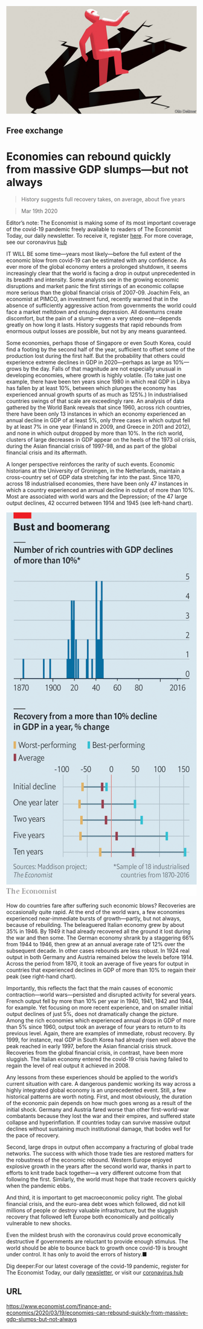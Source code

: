 ![](./images/20200321_FND000_0.jpg)

## Free exchange

# Economies can rebound quickly from massive GDP slumps—but not always

> History suggests full recovery takes, on average, about five years

> Mar 19th 2020

Editor’s note: The Economist is making some of its most important coverage of the covid-19 pandemic freely available to readers of The Economist Today, our daily newsletter. To receive it, register [here](https://www.economist.com//newslettersignup). For more coverage, see our coronavirus [hub](https://www.economist.com//coronavirus)

IT WILL BE some time—years most likely—before the full extent of the economic blow from covid-19 can be estimated with any confidence. As ever more of the global economy enters a prolonged shutdown, it seems increasingly clear that the world is facing a drop in output unprecedented in its breadth and intensity. Some analysts see in the growing economic disruptions and market panic the first stirrings of an economic collapse more serious than the global financial crisis of 2007-09. Joachim Fels, an economist at PIMCO, an investment fund, recently warned that in the absence of sufficiently aggressive action from governments the world could face a market meltdown and ensuing depression. All downturns create discomfort, but the pain of a slump—even a very steep one—depends greatly on how long it lasts. History suggests that rapid rebounds from enormous output losses are possible, but not by any means guaranteed.

Some economies, perhaps those of Singapore or even South Korea, could find a footing by the second half of the year, sufficient to offset some of the production lost during the first half. But the probability that others could experience extreme declines in GDP in 2020—perhaps as large as 10%—grows by the day. Falls of that magnitude are not especially unusual in developing economies, where growth is highly volatile. (To take just one example, there have been ten years since 1980 in which real GDP in Libya has fallen by at least 10%, between which plunges the economy has experienced annual growth spurts of as much as 125%.) In industrialised countries swings of that scale are exceedingly rare. An analysis of data gathered by the World Bank reveals that since 1960, across rich countries, there have been only 13 instances in which an economy experienced an annual decline in GDP of at least 5%, only three cases in which output fell by at least 7% in one year (Finland in 2009, and Greece in 2011 and 2012), and none in which output dropped by more than 10%. In the rich world, clusters of large decreases in GDP appear on the heels of the 1973 oil crisis, during the Asian financial crisis of 1997-98, and as part of the global financial crisis and its aftermath.

A longer perspective reinforces the rarity of such events. Economic historians at the University of Groningen, in the Netherlands, maintain a cross-country set of GDP data stretching far into the past. Since 1870, across 18 industrialised economies, there have been only 47 instances in which a country experienced an annual decline in output of more than 10%. Most are associated with world wars and the Depression; of the 47 large output declines, 42 occurred between 1914 and 1945 (see left-hand chart).

![](./images/20200321_FNC787_0.png)

How do countries fare after suffering such economic blows? Recoveries are occasionally quite rapid. At the end of the world wars, a few economies experienced near-immediate bursts of growth—partly, but not always, because of rebuilding. The beleaguered Italian economy grew by about 35% in 1946. By 1949 it had already recovered all the ground it lost during the war and then some. The German economy shrank by a staggering 66% from 1944 to 1946, then grew at an annual average rate of 12% over the subsequent decade. In other cases rebounds are less robust. In 1924 real output in both Germany and Austria remained below the levels before 1914. Across the period from 1870, it took an average of five years for output in countries that experienced declines in GDP of more than 10% to regain their peak (see right-hand chart).

Importantly, this reflects the fact that the main causes of economic contraction—world wars—persisted and disrupted activity for several years. French output fell by more than 10% per year in 1940, 1941, 1942 and 1944, for example. Yet focusing on more recent experience, and on smaller initial output declines of just 5%, does not dramatically change the picture. Among the rich economies which experienced annual drops in GDP of more than 5% since 1960, output took an average of four years to return to its previous level. Again, there are examples of immediate, robust recovery. By 1999, for instance, real GDP in South Korea had already risen well above the peak reached in early 1997, before the Asian financial crisis struck. Recoveries from the global financial crisis, in contrast, have been more sluggish. The Italian economy entered the covid-19 crisis having failed to regain the level of real output it achieved in 2008.

Any lessons from these experiences should be applied to the world’s current situation with care. A dangerous pandemic working its way across a highly integrated global economy is an unprecedented event. Still, a few historical patterns are worth noting. First, and most obviously, the duration of the economic pain depends on how much goes wrong as a result of the initial shock. Germany and Austria fared worse than other first-world-war combatants because they lost the war and their empires, and suffered state collapse and hyperinflation. If countries today can survive massive output declines without sustaining much institutional damage, that bodes well for the pace of recovery.

Second, large drops in output often accompany a fracturing of global trade networks. The success with which those trade ties are restored matters for the robustness of the economic rebound. Western Europe enjoyed explosive growth in the years after the second world war, thanks in part to efforts to knit trade back together—a very different outcome from that following the first. Similarly, the world must hope that trade recovers quickly when the pandemic ebbs.

And third, it is important to get macroeconomic policy right. The global financial crisis, and the euro-area debt woes which followed, did not kill millions of people or destroy valuable infrastructure, but the sluggish recovery that followed left Europe both economically and politically vulnerable to new shocks.

Even the mildest brush with the coronavirus could prove economically destructive if governments are reluctant to provide enough stimulus. The world should be able to bounce back to growth once covid-19 is brought under control. It has only to avoid the errors of history.■

Dig deeper:For our latest coverage of the covid-19 pandemic, register for The Economist Today, our daily [newsletter](https://www.economist.com//newslettersignup), or visit our [coronavirus hub](https://www.economist.com//coronavirus)

## URL

https://www.economist.com/finance-and-economics/2020/03/19/economies-can-rebound-quickly-from-massive-gdp-slumps-but-not-always
